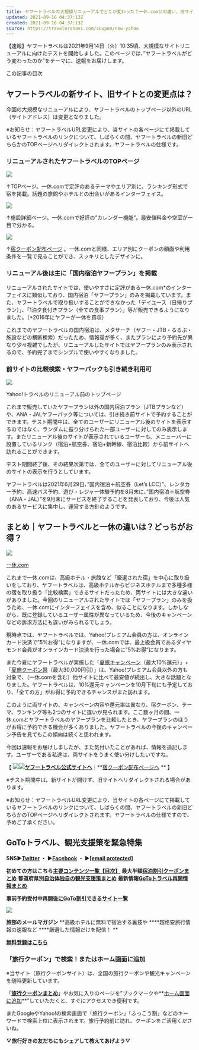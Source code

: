 ```yaml
---
title: ヤフートラベルの大規模リニューアルでどこが変わった？一休.comとの違い、旧サイトの宿泊やヤフーパックの利用方法
updated: 2021-09-16 04:37:13Z
created: 2021-09-16 04:37:13Z
source: https://travelersnavi.com/coupon/new-yahoo
---
```


【速報】ヤフートラベルは2021年9月14日（火）10:35頃、大規模なサイトリニューアルに向けたテストを開始しました。このページでは、”ヤフートラベルがどう変わったのか”をテーマに、速報をお届けします。

この記事の目次

## ヤフートラベルの新サイト、旧サイトとの変更点は？

今回の大規模なリニューアルにより、ヤフートラベルのトップページ以外のURL（サイトアドレス）は変更となりました。

※お知らせ：ヤフートラベルURL変更により、当サイトの各ページにて掲載しているヤフートラベルのリンクについて、しばらくの間、ヤフートラベルの新旧どちらかのTOPページへリダイレクトされます。ヤフートラベルの仕様です。

### リニューアルされたヤフートラベルのTOPページ

![](https://travelersnavi.com/coupon/wp-content/uploads/2021/09/new-yahoo483482542-650x554.png)

↑TOPページ。一休.comで定評のあるテーマやエリア別に、ランキング形式で宿を掲載。話題の旅館やホテルとの出会いがあるインターフェイス。

![](https://travelersnavi.com/coupon/wp-content/uploads/2021/09/yahoo-3283432-650x449.png)

↑施設詳細ページ。一休.comで好評の”カレンダー機能”。最安値料金や空室が一目で分かる。

![](https://travelersnavi.com/coupon/wp-content/uploads/2021/09/yahoo-yado39432-650x373.png)

↑[宿クーポン配布ページ](https://ck.jp.ap.valuecommerce.com/servlet/referral?sid=3123082&pid=884490027&vc_url=https%3A%2F%2Ftravel.yahoo.co.jp%2Fcoupons%2Faccommodations%3Fsc_e%3Dafvc_ml) 。一休.comと同様、エリア別にクーポンの額面や利用条件を一覧で見ることができ、スッキリとしたデザインに。

### リニューアル後は主に「国内宿泊ヤフープラン」を掲載

リニューアルされたサイトでは、使いやすさに定評がある一休.com*のインターフェイスに類似しており、国内宿泊「ヤフープラン」のみを掲載しています。また、ヤフートラベルで取り扱いすることができなかった「デイユース（日帰りプラン）」、「1泊夕食付きプラン（全ての食事プラン）」等が販売できるようになりました。（*2016年にヤフーが一休を買収）

これまでのヤフートラベルの国内宿泊は、メタサーチ（ヤフー・JTB・るるぶ・施設などの横断検索）だったため、情報量が多く、またプランにより予約先が異なり少々複雑でしたが、リニューアルしたサイトではヤフープランのみ表示されるので、予約完了までシンプルで使いやすくなりました。

### 前サイトの比較検索・ヤフーパックも引き続き利用可

![](https://travelersnavi.com/coupon/wp-content/uploads/2021/09/yahoo-old5432-650x471.png)

Yahoo!トラベルのリニューアル前のトップページ

これまで販売していたヤフープラン以外の国内宿泊プラン（JTBプランなど）や、ANA・JALヤフーパック等については、引き続き前サイトで予約することができます。テスト期間中は、全てのユーザーにリニューアル後のサイトを表示するのではなく、ランダムに振り分けられた一部ユーザーに対してのみ表示します。またリニューアル後のサイトが表示されているユーザーも、メニューバーに設置しているリンク（宿泊+航空券、宿泊+新幹線、宿泊比較）から前サイトへ訪れることができます。

テスト期間終了後、その結果次第では、全てのユーザーに対してリニューアル後のサイトの表示を行うとしています。

ヤフートラベルは2021年6月29日、”国内宿泊＋航空券（Let’s LCC）”、レンタカー予約、高速バス予約、遊び・レジャー体験予約を8月末に、”国内宿泊＋航空券（ANA・JAL）”を9月末にサービスを終了することを発表しており、今後は人気のあるサービスに集中し、運営する方針のようです。

## まとめ｜ヤフートラベルと一休の違いは？どっちがお得？

![](https://travelersnavi.com/coupon/wp-content/uploads/2021/09/ikkyu-top33-650x379.png)

[一休.com](https://ck.jp.ap.valuecommerce.com/servlet/referral?sid=3123082&pid=883830646&vc_url=https%3A%2F%2Fwww.ikyu.com%2Fap%2Fsrch%2FAvailableAccommodationCoupon.aspx)

これまで一休.comは、高級ホテル・旅館など「厳選された宿」を中心に取り扱いをしており、ヤフートラベルは、高級ホテルからビジネスホテルまで多種多様の宿を取り扱う「比較検索」できるサイトだったため、両サイトには大きな違いがありました。今回のリニューアルされたサイトでは「ヤフープラン」のみを扱うため、一休.comにインターフェイスを含め、似ることになります。しかしながら、既に登録しているユーザー属性が異なっているため、今後のキャンペーンなどの訴求方法にも違いがみられるでしょう。

現時点では、ヤフートラベルでは、Yahoo!プレミアム会員の方は、オンラインカード決済で”5%お得”になりますが、一休.comでは、最上級会員であるダイヤモンド会員がオンラインカード決済を行った場合に”5%お得”になります。

また今夏にヤフートラベルが実施した「[夏旅キャンペーン](https://travelersnavi.com/coupon/yahoo-summer2021)（最大10%還元）」+「[夏旅クーポン祭](https://travelersnavi.com/coupon/yahoo2108)（最大30,000円引）」は、Yahoo!プレミアム会員以外の方も対象で、（一休.comを含む）他サイトに比べて最安値が続出し、大きな話題となりました。ヤフートラベルは、10%還元キャンペーンを10月下旬にも予定しており、「全ての方」がお得に予約できるチャンスがまた訪れます。

このように両サイトの、キャンペーン内容や還元率は異なり、宿クーポン、テーマ、ランキング等も2つのサイトに違いが見られます。ここ数ヶ月の間、一休.comとヤフートラベルのヤフープランを比較したとき、ヤフープランのほうがお得に予約できる機会が多くありました。ヤフートラベルの今後のキャンペーン予告を見てもこの傾向は続くと思われます。

今回は速報をお届けしましたが、また気付いたことがあれば、情報を追記します。ユーザーである私達は、両サイトをうまく使い分けしたいですね。

【 [![](https://ad.jp.ap.valuecommerce.com/servlet/gifbanner?sid=3123082&pid=884490027)](https://travel.yahoo.co.jp/)[![](https://ad.jp.ap.valuecommerce.com/servlet/gifbanner?sid=3123082&pid=884490027)**ヤフートラベル公式サイトへ**](https://ck.jp.ap.valuecommerce.com/servlet/referral?sid=3123082&pid=884490027&vc_url=https%3A%2F%2Ftravel.yahoo.co.jp%2F%3Fsc_e%3Dafvc_ml)｜**[宿クーポン配布ページへ](https://ck.jp.ap.valuecommerce.com/servlet/referral?sid=3123082&pid=884490027&vc_url=https%3A%2F%2Ftravel.yahoo.co.jp%2Fcoupons%2Faccommodations%3Fsc_e%3Dafvc_ml)  ** 】

※テスト期間中は、新サイトが開けず、旧サイトへリダイレクトされる場合があります。

※お知らせ：ヤフートラベルURL変更により、当サイトの各ページにて掲載しているヤフートラベルのリンクについて、しばらくの間、ヤフートラベルの新旧どちらかのTOPページへリダイレクトされます。ヤフートラベルの仕様ですので、予めご了承ください。

## **GoToトラベル、観光支援策を緊急特集**

**SNS▶[Twitter](http://twitter.com/Travelersnavi) ・ ▶[Facebook](https://www.facebook.com/trnavi/) ・ ▶[[email protected]](https://lin.ee/oIuSClu)**

**初めての方はこちら[主要コンテンツ一覧【目次】](https://travelersnavi.com/coupon/mokuji)**
**最大半額[宿泊割引クーポンまとめ](https://travelersnavi.com/coupon/goto-reserve)**
**都道府県別[自治体独自の観光支援策まとめ](https://travelersnavi.com/coupon/goto47)**
**最新情報[GoToトラベル再開情報まとめ](https://travelersnavi.com/coupon/goto-teishi)**

**事前予約受付中[再開後にGoTo割引できるサイト一覧](https://travelersnavi.com/coupon/goto-jigotekiyou)**

[![](https://travelersnavi.com/coupon/wp-content/uploads/2019/11/tabibu-merumaga.png)](https://form.maildeliver.jp/fm/mailUserExt/showRegisterForm?gpid=rKLNlNc4RqsT8W1vq4T4u)

**旅部のメールマガジン**
**高級ホテルに無料で宿泊する裏技や
 ****超格安旅行情報の速報など
 ****厳選した情報だけを配信！
 **

**[無料登録はこちら](https://form.maildeliver.jp/fm/mailUserExt/showRegisterForm?gpid=rKLNlNc4RqsT8W1vq4T4u)**

### 「旅行クーポン」で検索！またはホーム画面に追加

※当サイト（旅行クーポンサイト）は、全国の旅行クーポンや観光キャンペーンを随時更新しています。

「**[旅行クーポンまとめ](https://travelersnavi.com/coupon/mokuji)**」やお気に入りのページを”ブックマークや**[ホーム画面に追加](https://travelersnavi.com/coupon/add-home)**”していただくと、すぐにアクセスでき便利です。

またGoogleやYahoo!の検索画面で「旅行クーポン」「ふっこう割」などのキーワードで検索上位に表示されます。旅行予約前に訪れ、クーポンをご活用くださいね。

**▽旅行好きの友だちにもシェアして教えてあげよう▽**